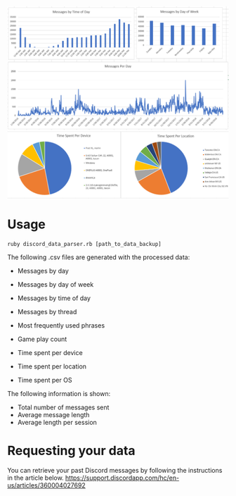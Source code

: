 
![demo](/examples/messages.png)
![demo](/examples/sessions.png)

# Usage
```
ruby discord_data_parser.rb [path_to_data_backup]
```
The following .csv files are generated with the processed data:
- Messages by day
- Messages by day of week
- Messages by time of day
- Messages by thread
- Most frequently used phrases

- Game play count
- Time spent per device
- Time spent per location
- Time spent per OS

The following information is shown:
- Total number of messages sent
- Average message length
- Average length per session

# Requesting your data
You can retrieve your past Discord messages by following the instructions in the article below.
https://support.discordapp.com/hc/en-us/articles/360004027692
